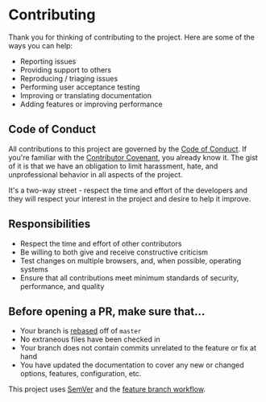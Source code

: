 # Contributing

Thank you for thinking of contributing to the project. Here are some of the ways you can help:

* Reporting issues
* Providing support to others
* Reproducing / triaging issues
* Performing user acceptance testing
* Improving or translating documentation
* Adding features or improving performance

## Code of Conduct

All contributions to this project are governed by the [Code of Conduct](./CODE_OF_CONDUCT.md). If you're familiar with the [Contributor Covenant](https://www.contributor-covenant.org/), you already know it. The gist of it is that we have an obligation to limit harassment, hate, and unprofessional behavior in all aspects of the project.

It's a two-way street - respect the time and effort of the developers and they will respect your interest in the project and desire to help it improve.

## Responsibilities

 * Respect the time and effort of other contributors
 * Be willing to both give and receive constructive criticism
 * Test changes on multiple browsers, and, when possible, operating systems
 * Ensure that all contributions meet minimum standards of security, performance, and quality

## Before opening a PR, make sure that...

 * Your branch is [rebased](https://www.digitalocean.com/community/tutorials/how-to-rebase-and-update-a-pull-request) off of `master`
 * No extraneous files have been checked in
 * Your branch does not contain commits unrelated to the feature or fix at hand
 * You have updated the documentation to cover any new or changed options, features, configuration, etc.

This project uses [SemVer](https://semver.org/) and the [feature branch workflow](https://www.atlassian.com/git/tutorials/comparing-workflows/feature-branch-workflow).
